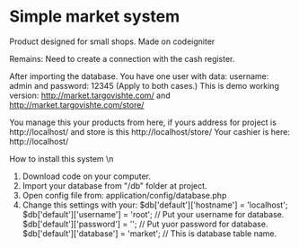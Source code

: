 Simple market system
======

Product designed for small shops. Made on codeigniter

Remains: Need to create a connection with the cash register.

After importing the database.
You have one user with data: username: admin and password: 12345 (Apply to both cases.)
This is demo working version: http://market.targovishte.com/ and http://market.targovishte.com/store/

You manage this your products from here, if yours address for project is http://localhost/ and store is this http://localhost/store/
Your cashier is here: http://localhost/

How to install this system \n
1. Download code on your computer.
2. Import your database from "/db" folder at project.
3. Open config file from: application/config/database.php
4. Change this settings with your:
    $db['default']['hostname'] = 'localhost'; 
    $db['default']['username'] = 'root'; // Put your username for database.
    $db['default']['password'] = ''; // Put yuor password for database.
    $db['default']['database'] = 'market'; // This is database table name.

